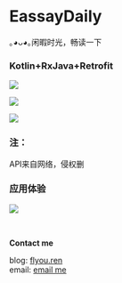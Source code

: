 # EassayDaily
｡◕ᴗ◕｡闲暇时光，畅读一下

### Kotlin+RxJava+Retrofit

![](http://wx2.sinaimg.cn/mw690/0060lm7Tly1ftf7v2ivkrg30dc0np15z.gif)

![](http://wx1.sinaimg.cn/mw690/0060lm7Tly1ftf7rftnr7j30dc0np45s.jpg)

![](http://wx1.sinaimg.cn/mw690/0060lm7Tly1ftf7rvu24mj30dc0npq8s.jpg)
</br>
### 注：
API来自网络，侵权删
</br>

### 应用体验

![](http://wx3.sinaimg.cn/mw690/0060lm7Tly1ftf7o7r2ubj306y06y3z0.jpg)

</br>

</hr>

**Contact me**

blog: [flyou.ren](http://flyou.ren)<br/>
email:  [email me](mailto:fangjaylong@gmail.com)